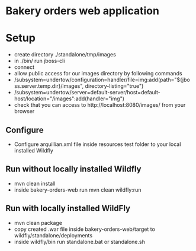 # Bakery orders web application

# Setup
- create directory ./standalone/tmp/images
- in ./bin/ run jboss-cli
- connect
- allow public access for our images directory by following commands
- /subsystem=undertow/configuration=handler/file=img:add(path="${jboss.server.temp.dir}/images", directory-listing="true")
- /subsystem=undertow/server=default-server/host=default-host/location="/images":add(handler="img")
- check that you can access to http://localhost:8080/images/ from your browser

## Configure
- Configure arquillian.xml file inside resources test folder to your local installed Wildfly

## Run without locally installed Wildfly
- mvn clean install
- inside bakery-orders-web run mvn clean wildfly:run

## Run with locally installed WildFly
- mvn clean package
- copy created .war file inside bakery-orders-web/target to wildfly/standalone/deployments
- inside wildfly/bin run standalone.bat or standalone.sh

